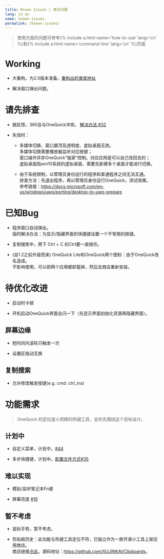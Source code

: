 ```yaml
---
title: Known Issues | 常见问题
lang: cn en
name: known-issues
permalink: /known-issues/
---
```


> 使用方面的问题可参考{% include a.html name='how-to-use' lang='cn' %}和{% include a.html name='command-line' lang='cn' %}页面

# Working

- 大重构，为2.0版本准备。[重构出的类库地址](https://github.com/XUJINKAI/XJKdotNetLibrary)

- 解决窗口弹出问题。


# 请先排查

- 据反馈，360会与OneQuick冲突。 [解决办法 #32](https://github.com/OneQuick/OneQuick.net/issues/32)

- 失效时：

  - 多媒体切换、窗口置顶及透明度、虚拟桌面无效。  
多媒体切换需要播放器监听对应按键；  
窗口操作并非OneQuick“独家”控制，对应应用是可以自己改回去的；  
虚拟桌面指win10系统的虚拟桌面，需要先新建多个桌面才能进行切换。

  - 由于系统限制，以管理员身份运行的程序和普通程序之间无法互通。  
排查方法：先退出程序，再以管理员身份运行OneQuick，测试效果。  
参考链接：<https://docs.microsoft.com/en-us/windows/uwp/porting/desktop-to-uwp-prepare>


# 已知Bug

- 程序窗口自动弹出。  
临时解决办法：为显示/隐藏界面的快捷键设置一个不常用的按键。

- 复制搜索中，两下 Ctrl + C 的Ctrl要一直按住。

- (自1.2之前升级而来) OneQuick Lite和OneQuick两个图标：由于OneQuick改名造成。  
不影响使用，可以把两个应用都卸载掉，然后去商店重新安装。


# 待优化改进

- 启动时卡顿

- 开机启动OneQuick界面会闪一下（先显示界面初始化资源再隐藏界面）。

## 屏幕边缘

- 短时间内滚轮只触发一次

- 设置区拖动互换

## 复制搜索

- 允许修改触发按键(e.g. cmd: ctrl_ins)


# 功能需求

> OneQuick 的定位是小而精的热键工具，会优先围绕这个目标设计。

## 计划中

- 自定义菜单，计划中。[#44](https://github.com/OneQuick/OneQuick.net/issues/44)

- 多步快捷键，计划中。[配置文件方式#35](https://github.com/OneQuick/OneQuick.net/issues/35)

## 难以实现

- 模拟/监听笔记本Fn键

- 屏幕亮度 [#16](https://github.com/OneQuick/OneQuick.net/issues/16)

## 暂不考虑

- 鼠标手势，暂不考虑。

- 剪贴板历史：此功能与热键工具定位不符，已独立作为一款开源小工具上架应用商店。  
商店链接[点此](https://www.microsoft.com/store/apps/9ND6WDNB4FW7)，源码地址：<https://github.com/XUJINKAI/Clipboards>。